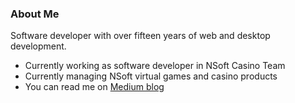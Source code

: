 ### About Me

Software developer with over fifteen years of web and desktop development.

- Currently working as software developer in NSoft Casino Team
- Currently managing NSoft virtual games and casino products
- You can read me on [Medium blog](https://medium.com/@dragoje.jadranko)
